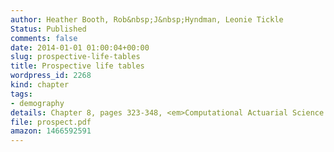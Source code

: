 ```yaml
---
author: Heather Booth, Rob&nbsp;J&nbsp;Hyndman, Leonie Tickle
Status: Published
comments: false
date: 2014-01-01 01:00:04+00:00
slug: prospective-life-tables
title: Prospective life tables
wordpress_id: 2268
kind: chapter
tags:
- demography
details: Chapter 8, pages 323-348, <em>Computational Actuarial Science with R</em>, Chapman and Hall/CRC. edited by Arthur Charpentier
file: prospect.pdf
amazon: 1466592591
---
```

